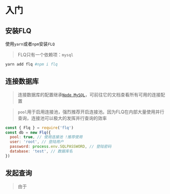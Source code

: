 # 入门

## 安装FLQ

使用`yarn`或者`npm`安装`FLQ`

> FLQ只有一个依赖项：`mysql`

```bash
yarn add flq #npm i flq
```

## 连接数据库

> 连接数据库的配置继承[`Node MySQL`](https://github.com/mysqljs/mysql)，可前往它的文档查看所有可用的连接配置



> `pool`用于启用连接池，强烈推荐开启连接池。因为FLQ在内部大量使用并行查询，连接池可以极大的发挥并行查询的效率

```js
const { Flq } = require('flq')
const db = new Flq({
  pool: true, // 使用连接池 !推荐使用
  user: 'root', // 登陆用户
  password: process.env.SQLPASSWORD, // 登陆密码
  database: 'test', // 数据库名
})
```

## 发起查询

> 由于
